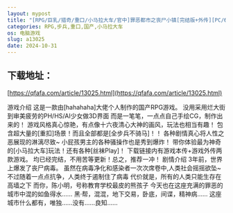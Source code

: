 ```yaml
---
layout: mypost
title: "[RPG/巨乳/猎奇/重口/小马拉大车/官中]罪恶都市之丧尸小镇[完结版+外传][PC/600M]"
categories: RPG,步兵,重口,国产,小马拉大车
os: 电脑游戏
slug: a13025
date: 2024-10-31
---
```


## 下载地址：

[https://qfafa.com/article/13025.html](https://qfafa.com/article/13025.html)

游戏介绍
这是一款由\[hahahaha\]大佬个人制作的国产RPG游戏。
没用采用烂大街到审美疲劳的PH/HS/AI少女做3D界面
而是一笔笔，一点点自己手绘CG，制作出来的！
游戏风格真心惊艳，有点像十六夜清心大神的画风，玩法也相当有趣！
包含超大量的\[重扣\]场景！而且全部都是\[全步兵不骑马\]！！
各种剧情真心将人性之恶展现的淋漓尽致~
小屁孩男主的各种骚操作也是秀到爆炸！
带你体验最为神奇的\[小马拉大车\]玩法！还有各种\[丝袜Play\]！
下载链接内有游戏本传+游戏外传两款游戏。
均已经完结，不用苦等更新！总之，推荐一冲！
剧情介绍
3年前，世界上爆发了丧尸病毒。
虽然在病毒净化和感染者一次次席卷中,人类社会摇摇欲坠~
不过随着一点点抗争，人类终于遏制住了病毒
代价就是，所有的人类只能生存在高墙之下
而你，陈小明，号称教育学校最皮的熊孩子
今天也在这座充满的罪恶的城市中混的如鱼得水……
黑·帮，混混，地下交易，卧底，间谍，精神病……
这座城市什么都有，唯独……没有……良知……